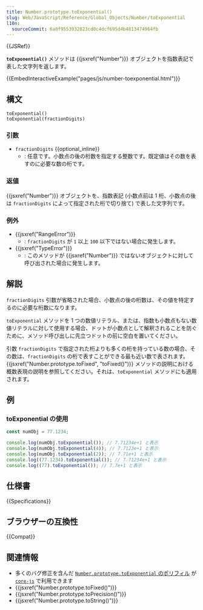 ```yaml
---
title: Number.prototype.toExponential()
slug: Web/JavaScript/Reference/Global_Objects/Number/toExponential
l10n:
  sourceCommit: 6a0f9553932823cd0c4dcf695d4b4813474964fb
---
```


{{JSRef}}

**`toExponential()`** メソッドは {{jsxref("Number")}} オブジェクトを指数表記で表した文字列を返します。

{{EmbedInteractiveExample("pages/js/number-toexponential.html")}}

## 構文

```js-nolint
toExponential()
toExponential(fractionDigits)
```

### 引数

- `fractionDigits` {{optional_inline}}
  - : 任意です。小数点の後の桁数を指定する整数です。既定値はその数を表すのに必要な数の桁です。

### 返値

{{jsxref("Number")}} オブジェクトを、指数表記 (小数点前は 1 桁、小数点の後は `fractionDigits` によって指定された桁で切り捨て) で表した文字列です。

### 例外

- {{jsxref("RangeError")}}
  - : `fractionDigits` が `1` 以上 `100` 以下ではない場合に発生します。
- {{jsxref("TypeError")}}
  - : このメソッドが {{jsxref("Number")}} ではないオブジェクトに対して呼び出された場合に発生します。

## 解説

`fractionDigits` 引数が省略された場合、小数点の後の桁数は、その値を特定するのに必要な桁数になります。

`toExponential` メソッドを 1 つの数値リテラル、または、指数も小数点もない数値リテラルに対して使用する場合、ドットが小数点として解釈されることを防ぐために、メソッド呼び出しに先立つドットの前に空白を置いてください。

引数 `fractionDigits` で指定された桁よりも多くの桁を持っている数の場合、その数は、`fractionDigits` の桁で表すことができる最も近い数で表されます。{{jsxref("Number.prototype.toFixed", "toFixed()")}} メソッドの説明における概数表現の説明を参照してください。それは、`toExponential` メソッドにも適用されます。

## 例

### toExponential の使用

```js
const numObj = 77.1234;

console.log(numObj.toExponential()); // 7.71234e+1 と表示
console.log(numObj.toExponential(4)); // 7.7123e+1 と表示
console.log(numObj.toExponential(2)); // 7.71e+1 と表示
console.log((77.1234).toExponential()); // 7.71234e+1 と表示
console.log((77).toExponential()); // 7.7e+1 と表示
```

## 仕様書

{{Specifications}}

## ブラウザーの互換性

{{Compat}}

## 関連情報

- 多くのバグ修正を含んだ [`Number.prototype.toExponential` のポリフィル](https://github.com/zloirock/core-js#ecmascript-number) が [`core-js`](https://github.com/zloirock/core-js) で利用できます
- {{jsxref("Number.prototype.toFixed()")}}
- {{jsxref("Number.prototype.toPrecision()")}}
- {{jsxref("Number.prototype.toString()")}}

